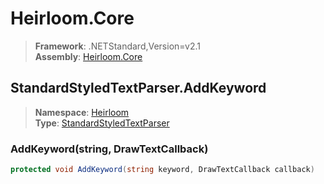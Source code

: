 # Heirloom.Core

> **Framework**: .NETStandard,Version=v2.1  
> **Assembly**: [Heirloom.Core][0]  

## StandardStyledTextParser.AddKeyword

> **Namespace**: [Heirloom][0]  
> **Type**: [StandardStyledTextParser][1]  

### AddKeyword(string, DrawTextCallback)

```cs
protected void AddKeyword(string keyword, DrawTextCallback callback)
```

[0]: ../Heirloom.Core.md
[1]: Heirloom.StandardStyledTextParser.md
